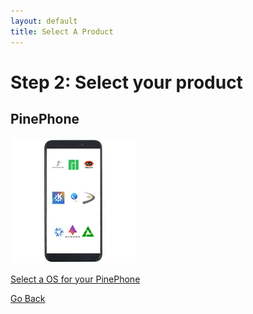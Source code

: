 ```yaml
---
layout: default
title: Select A Product
---
```


# Step 2: Select your product

## PinePhone
![PinePhone](./icons/devices/PinePhone.jpg)

[Select a OS for your PinePhone](pinephone.html)


[Go Back](getting-started.html)
